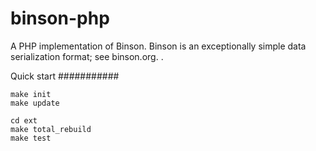 # binson-php
A PHP implementation of Binson. Binson is an exceptionally simple data serialization format; see binson.org. 
.


Quick start
###########

```
make init
make update

cd ext
make total_rebuild
make test
```
